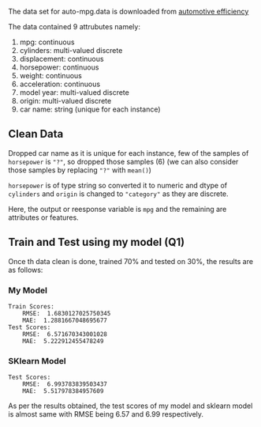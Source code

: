 The data set for auto-mpg.data is downloaded from [automotive efficiency](https://archive.ics.uci.edu/ml/datasets/auto+mpg)

The data contained 9 attrubutes namely:
1. mpg: continuous
2. cylinders: multi-valued discrete
3. displacement: continuous
4. horsepower: continuous
5. weight: continuous
6. acceleration: continuous
7. model year: multi-valued discrete
8. origin: multi-valued discrete
9. car name: string (unique for each instance)
## Clean Data
Dropped car name as it is unique for each instance, few of the samples of ```horsepower``` is ```"?"```, so dropped those samples (6) (we can also consider those samples by replacing ```"?"``` with ```mean()```)

```horsepower``` is of type string so converted it to numeric and dtype of ```cylinders``` and ```origin``` is changed to ```"category"``` as they are discrete.

Here, the output or reesponse variable is ```mpg``` and the remaining are attributes or features.
## Train and Test using my model (Q1)
Once th data clean is done, trained 70% and tested on 30%, the results are as follows:
### My Model
```
Train Scores:
    RMSE:  1.6830127025750345
	MAE:  1.2881667048695677
Test Scores:
	RMSE:  6.571670343001028
	MAE:  5.222912455478249
```
### SKlearn Model
```
Test Scores:
	RMSE:  6.993783839503437
	MAE:  5.517978384957609
```
As per the results obtained, the test scores of my model and sklearn model is almost same  with RMSE being 6.57 and 6.99 respectively.